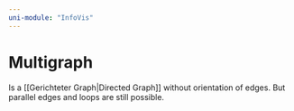 ```yaml
---
uni-module: "InfoVis"
---
```


# Multigraph

Is a [[Gerichteter Graph|Directed Graph]] without orientation of edges. But parallel edges and loops are still possible.
